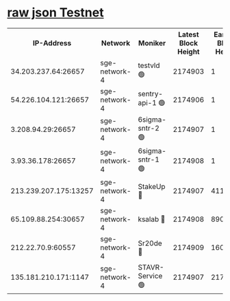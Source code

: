 
[raw json Testnet](https://rpc-check.sget.stavr.tech/sget/rpc-sget-result.json)
=


<table><tr><th>IP-Address</th><th>Network</th><th>Moniker</th><th>Latest Block Height</th><th>Earliest Block Height</th><th>Catching Up</th><th>Tx Index</th><th>Voting Power</th><th>Scan Time</th></tr><tr><td>34.203.237.64:26657</td><td>sge-network-4</td><td>testvld 🟢</td><td>2174903</td><td>1</td><td>False</td><td>on</td><td>0</td><td>2024-03-25T21:33:09.932963291UTC</td></tr><tr><td>54.226.104.121:26657</td><td>sge-network-4</td><td>sentry-api-1 🟢</td><td>2174906</td><td>1</td><td>False</td><td>on</td><td>0</td><td>2024-03-25T21:33:22.789106308UTC</td></tr><tr><td>3.208.94.29:26657</td><td>sge-network-4</td><td>6sigma-sntr-2 🟢</td><td>2174907</td><td>1</td><td>False</td><td>on</td><td>0</td><td>2024-03-25T21:33:30.117431371UTC</td></tr><tr><td>3.93.36.178:26657</td><td>sge-network-4</td><td>6sigma-sntr-1 🟢</td><td>2174908</td><td>1</td><td>False</td><td>on</td><td>0</td><td>2024-03-25T21:33:34.802095014UTC</td></tr><tr><td>213.239.207.175:13257</td><td>sge-network-4</td><td>StakeUp 🔴</td><td>2174907</td><td>411001</td><td>False</td><td>off</td><td>100</td><td>2024-03-25T21:33:29.154061712UTC</td></tr><tr><td>65.109.88.254:30657</td><td>sge-network-4</td><td>ksalab 🔴</td><td>2174908</td><td>890001</td><td>False</td><td>on</td><td>3497</td><td>2024-03-25T21:33:37.216063241UTC</td></tr><tr><td>212.22.70.9:60557</td><td>sge-network-4</td><td>Sr20de 🔴</td><td>2174909</td><td>1608978</td><td>False</td><td>on</td><td>133</td><td>2024-03-25T21:33:39.693802514UTC</td></tr><tr><td>135.181.210.171:1147</td><td>sge-network-4</td><td>STAVR-Service 🟢</td><td>2174907</td><td>2172001</td><td>False</td><td>on</td><td>0</td><td>2024-03-25T21:33:29.479372610UTC</td></tr></table>
